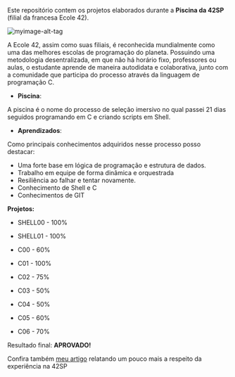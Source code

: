 Este repositório contem os projetos elaborados durante a **Piscina da 42SP** (filial da francesa Ecole 42).


![myimage-alt-tag](https://media-exp1.licdn.com/dms/image/C4D16AQFS_p1Vs1a4gw/profile-displaybackgroundimage-shrink_350_1400/0/1620075364105?e=1626912000&v=beta&t=7wuU9KeayBIsp17xeFiC3pgaBKYxKz7O40KsoYFbTRE)

A Ecole 42, assim como suas filiais, é reconhecida mundialmente como uma das melhores escolas de programação do planeta.
Possuindo uma metodologia desentralizada, em que não há horário fixo, professores ou aulas, o estudante aprende de maneira autodidata e colaborativa,
junto com a comunidade que participa do processo através da linguagem de programação C.

 - **Piscina**:
 
A piscina é o nome do processo de seleção imersivo no qual passei 21 dias seguidos programando em C e criando scripts em Shell.

 - **Aprendizados**:
 
Como principais conhecimentos adquiridos nesse processo posso destacar:

 - Uma forte base em lógica de programação e estrutura de dados.
 - Trabalho em equipe de forma dinâmica e orquestrada
 - Resiliência ao falhar e tentar novamente.
 - Conhecimento de Shell e C
 - Conhecimentos de GIT
 
 **Projetos:** 
 - SHELL00 - 100%
 - SHELL01 - 100%


 - C00 - 60%
 - C01 - 100%
 - C02 - 75%
 - C03 - 50%
 - C04 - 50%
 - C05 - 60%
 - C06 - 70%

Resultado final: **APROVADO!**

Confira também [meu artigo](https://www.linkedin.com/pulse/o-que-20-dias-em-uma-das-melhores-escolas-de-software-pedro-moreira/?trackingId=DI8HeFoUSaafAqkXbKaC9Q%3D%3D) relatando um pouco mais a respeito da experiência na 42SP
